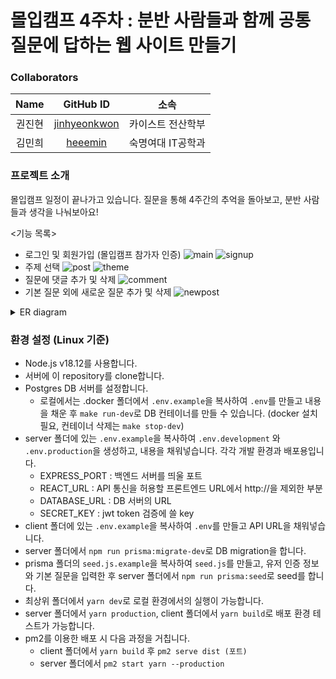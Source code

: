 # 몰입캠프 4주차 : 분반 사람들과 함께 공통 질문에 답하는 웹 사이트 만들기

### Collaborators
|  Name  |                     GitHub ID                     |          소속           |
| :----: | :-----------------------------------------------: | :---------------------: |
| 권진현 |  [jinhyeonkwon](https://github.com/jinhyeonkwon)  |    카이스트 전산학부    |
| 김민희 | [heeemin](https://github.com/heeemin) | 숙명여대 IT공학과 |

### 프로젝트 소개
몰입캠프 일정이 끝나가고 있습니다. 질문을 통해 4주간의 추억을 돌아보고, 분반 사람들과 생각을 나눠보아요!

<기능 목록>
- 로그인 및 회원가입 (몰입캠프 참가자 인증)
  ![main](https://github.com/jinhyeonkwon/MadCampWeek4/assets/101591389/e31624d0-a108-4d40-a2f6-47a8973f0a1e)
![signup](https://github.com/jinhyeonkwon/MadCampWeek4/assets/101591389/57cb9cb3-309a-4779-9a5a-90231b5b0248)
- 주제 선택
  ![post](https://github.com/jinhyeonkwon/MadCampWeek4/assets/101591389/a7fcddc4-df46-48f5-9124-94159a826469)
![theme](https://github.com/jinhyeonkwon/MadCampWeek4/assets/101591389/1a83a031-63d1-402f-a3a0-a7f4969c5fb9)
- 질문에 댓글 추가 및 삭제
  ![comment](https://github.com/jinhyeonkwon/MadCampWeek4/assets/101591389/5366779b-6457-4bb2-ab0e-b03bbc3ea884)
- 기본 질문 외에 새로운 질문 추가 및 삭제
![newpost](https://github.com/jinhyeonkwon/MadCampWeek4/assets/101591389/6b6128b7-6d2f-4e91-a7aa-8fe735524252)

<details>
<summary>ER diagram</summary>
  <img src="https://github.com/jinhyeonkwon/MadCampWeek4/assets/121283722/0e894331-8450-4504-9c7b-e2e8c563f227"/>
</details>

### 환경 설정 (Linux 기준)
- Node.js v18.12를 사용합니다.
- 서버에 이 repository를 clone합니다.
- Postgres DB 서버를 설정합니다.
  - 로컬에서는 .docker 폴더에서 `.env.example`을 복사하여 `.env`를 만들고 내용을 채운 후 `make run-dev`로 DB 컨테이너를 만들 수 있습니다. (docker 설치 필요, 컨테이너 삭제는 `make stop-dev`)
- server 폴더에  있는 `.env.example`을 복사하여 `.env.development` 와 `.env.production`을 생성하고, 내용을 채워넣습니다. 각각 개발 환경과 배포용입니다.
  - EXPRESS_PORT : 백엔드 서버를 띄울 포트
  - REACT_URL : API 통신을 허용할 프론트엔드 URL에서 http://을 제외한 부분
  - DATABASE_URL : DB 서버의 URL
  - SECRET_KEY : jwt token 검증에 쓸 key
- client 폴더에 있는 `.env.example`을 복사하여 `.env`를 만들고 API URL을 채워넣습니다.
- server 폴더에서 `npm run prisma:migrate-dev`로 DB migration을 합니다.
- prisma 폴더의 `seed.js.example`을 복사하여 `seed.js`를 만들고, 유저 인증 정보와 기본 질문을 입력한 후 server 폴더에서 `npm run prisma:seed`로 seed를 합니다.
- 최상위 폴더에서 `yarn dev`로 로컬 환경에서의 실행이 가능합니다.
- server 폴더에서 `yarn production`, client 폴더에서 `yarn build`로 배포 환경 테스트가 가능합니다.
- pm2를 이용한 배포 시 다음 과정을 거칩니다.
  - client 폴더에서 `yarn build` 후 `pm2 serve dist (포트)`
  - server 폴더에서 `pm2 start yarn --production`
